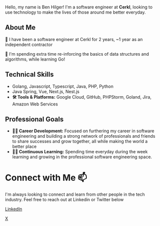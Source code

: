 Hello, my name is Ben Hilger! I'm a software engineer at **Cerkl**, looking to use technology to make the lives of those around me better everyday.

## About Me

👔 I have been a software engineer at Cerkl for 2 years, ~1 year as an independent contractor

🔧 I'm spending extra time re-inforcing the basics of data structures and algorithms, while learning Go!

## Technical Skills

* Golang, Javascript, Typescript, Java, PHP, Python
* Java Spring, Vue, Next.js, Nest.js
* **🛠️ Tools & Platforms:** Google Cloud, GitHub, PHPStorm, Goland, Jira, Amazon Web Services

## Professional Goals

* **🧑‍💻 Career Development:** Focused on furthering my career in software engineering and building a strong network of professionals and friends to share successes and grow together, all while making the world a better place
* **🧑‍🎓 Continuous Learning:** Spending time everyday during the week learning and growing in the professional software engineering space.
  
# Connect with Me 📫

I'm always looking to connect and learn from other people in the tech industry. Feel free to reach out at Linkedin or Twitter below

[LinkedIn](https://www.linkedin.com/in/benjaminhilger/)

[X](https://x.com/BenDev404)

